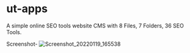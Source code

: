 # ut-apps
A simple online SEO tools website CMS
with 8 Files, 7 Folders, 36 SEO Tools.

Screenshot-
![Screenshot_20220119_165538](https://user-images.githubusercontent.com/84134854/150122067-514a9227-c0e3-48bc-91ad-0326648de564.png)
